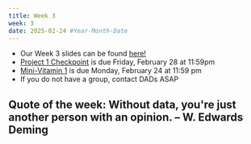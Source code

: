```yaml
---
title: Week 3
week: 3
date: 2025-02-24 #Year-Month-Date
---
```


- Our Week 3 slides can be found <a href = "https://docs.google.com/presentation/d/1Zqm-7pGHpQ4PV0e1h-nmcTzxHBjeEfdnQ8byrEIP6ac/edit#slide=id.g30443daa0be_7_0" target = "_blank">here!</a>
- <a href = "https://bcourses.berkeley.edu/courses/1544114/assignments/8886647">Project 1 Checkpoint</a> is due Friday, February 28 at 11:59pm 
- <a href = https://bcourses.berkeley.edu/courses/1544114/quizzes/2496271>Mini-Vitamin 1</a> is due Monday, February 24 at 11:59 pm
- If you do not have a group, contact DADs ASAP

## Quote of the week: Without data, you're just another person with an opinion. – W. Edwards Deming









